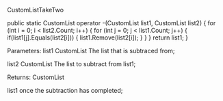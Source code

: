 CustomListTakeTwo


public static CustomList<T> operator -(CustomList<T> list1, CustomList<T> list2)
        {
            for (int i = 0; i < list2.Count; i++)
            {
                for (int j = 0; j < list1.Count; j++)
                {
                    if(list1[j].Equals(list2[i]))
                    {
                        list1.Remove(list2[i]);
                    }
                }
            }
            return list1;
        }

Parameters:
list1 CustomList<T>
The list that is subtraced from;

list2 CustomList<T>
The list to subtract from list1;

Returns:
CustomList<T>

list1 once the subtraction has completed;




